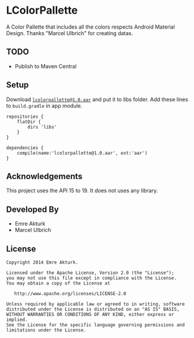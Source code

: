 LColorPallette
==============

A Color Pallette that includes all the colors respects Android Material Design.
Thanks "Marcel Ulbrich" for creating datas.

TODO
-----

* Publish to Maven Central

Setup
-----

Download [```lcolorpallette@1.0.aar```](https://github.com/emreaktrk/ContextualView/blob/master/lcolorpallette@1.0.aar?raw=true) and put it to libs folder.
Add these lines to ```build.gradle``` in app module.

```
repositories {
    flatDir {
        dirs 'libs'
    }
}

dependencies {
    compile(name:'lcolorpallette@1.0.aar', ext:'aar')
}
```

Acknowledgements
----------------

This project uses the API 15 to 19.
It does not uses any library.


Developed By
------------

* Emre Akturk
* Marcel Ulbrich

License
--------

    Copyright 2014 Emre Akturk.

    Licensed under the Apache License, Version 2.0 (the "License");
    you may not use this file except in compliance with the License.
    You may obtain a copy of the License at

       http://www.apache.org/licenses/LICENSE-2.0

    Unless required by applicable law or agreed to in writing, software
    distributed under the License is distributed on an "AS IS" BASIS,
    WITHOUT WARRANTIES OR CONDITIONS OF ANY KIND, either express or implied.
    See the License for the specific language governing permissions and
    limitations under the License.
